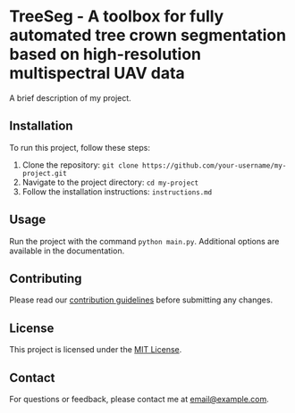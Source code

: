 # TreeSeg - A toolbox for fully automated tree crown segmentation based on high-resolution multispectral UAV data

A brief description of my project.

## Installation

To run this project, follow these steps:

1. Clone the repository: `git clone https://github.com/your-username/my-project.git`
2. Navigate to the project directory: `cd my-project`
3. Follow the installation instructions: `instructions.md`

## Usage

Run the project with the command `python main.py`. Additional options are available in the documentation.

## Contributing

Please read our [contribution guidelines](CONTRIBUTING.md) before submitting any changes.

## License

This project is licensed under the [MIT License](LICENSE).

## Contact

For questions or feedback, please contact me at [email@example.com](mailto:email@example.com).
